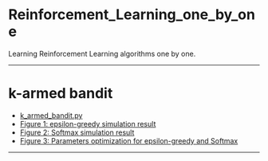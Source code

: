 # Reinforcement_Learning_one_by_one
Learning Reinforcement Learning algorithms one by one.

----

# k-armed bandit

- [k_armed_bandit.py](https://github.com/ChenDdon/Reinforcement_Learning_one_by_one/blob/master/k_armed_bandit/k_armed_bandit.py)
- [Figure 1: epsilon-greedy simulation result](https://raw.githubusercontent.com/ChenDdon/Reinforcement_Learning_one_by_one/master/k_armed_bandit/images/e_greedy_simulate.png)
- [Figure 2: Softmax simulation result](https://raw.githubusercontent.com/ChenDdon/Reinforcement_Learning_one_by_one/master/k_armed_bandit/softmax_simulate.png)
- [Figure 3: Parameters optimization for epsilon-greedy and Softmax](https://raw.githubusercontent.com/ChenDdon/Reinforcement_Learning_one_by_one/master/k_armed_bandit/softmax_simulate.png)

----

